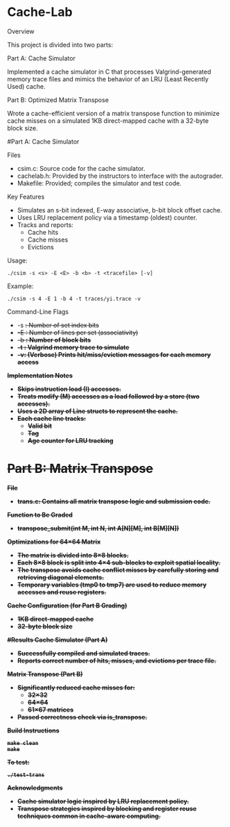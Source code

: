 # Cache-Lab

Overview

This project is divided into two parts:

Part A: Cache Simulator

Implemented a cache simulator in C that processes Valgrind-generated memory trace files and mimics the behavior of an LRU (Least Recently Used) cache.

Part B: Optimized Matrix Transpose

Wrote a cache-efficient version of a matrix transpose function to minimize cache misses on a simulated 1KB direct-mapped cache with a 32-byte block size.


#Part A: Cache Simulator

Files
* csim.c: Source code for the cache simulator.
* cachelab.h: Provided by the instructors to interface with the autograder.
* Makefile: Provided; compiles the simulator and test code.

Key Features
* Simulates an s-bit indexed, E-way associative, b-bit block offset cache.
* Uses LRU replacement policy via a timestamp (oldest) counter.
* Tracks and reports:
  * Cache hits
  * Cache misses
  * Evictions

Usage:
~~~~~~~~~~~~~~~~~~~
./csim -s <s> -E <E> -b <b> -t <tracefile> [-v]
~~~~~~~~~~~~~~~~~~~
Example:
~~~~~~~~~~~~~~~~~~~
./csim -s 4 -E 1 -b 4 -t traces/yi.trace -v
~~~~~~~~~~~~~~~~~~~

Command-Line Flags
* -s <s>: Number of set index bits
* -E <E>: Number of lines per set (associativity)
* -b <b>: Number of block bits
* -t <tracefile>: Valgrind memory trace to simulate
* -v: (Verbose) Prints hit/miss/eviction messages for each memory access

Implementation Notes
* Skips instruction load (I) accesses.
* Treats modify (M) accesses as a load followed by a store (two accesses).
* Uses a 2D array of Line structs to represent the cache.
* Each cache line tracks:
  * Valid bit
  * Tag
  * Age counter for LRU tracking

# Part B: Matrix Transpose
File
* trans.c: Contains all matrix transpose logic and submission code.

Function to Be Graded
* transpose_submit(int M, int N, int A[N][M], int B[M][N])

Optimizations for 64×64 Matrix
* The matrix is divided into 8×8 blocks.
* Each 8×8 block is split into 4×4 sub-blocks to exploit spatial locality.
* The transpose avoids cache conflict misses by carefully storing and retrieving diagonal elements.
* Temporary variables (tmp0 to tmp7) are used to reduce memory accesses and reuse registers.

Cache Configuration (for Part B Grading)
* 1KB direct-mapped cache
* 32-byte block size

#Results
Cache Simulator (Part A)
* Successfully compiled and simulated traces.
* Reports correct number of hits, misses, and evictions per trace file.

Matrix Transpose (Part B)
* Significantly reduced cache misses for:
  * 32×32
  * 64×64
  * 61×67 matrices
* Passed correctness check via is_transpose.

Build Instructions
~~~~~~~~~~~~~~~~~~~
make clean
make
~~~~~~~~~~~~~~~~~~~

To test:
~~~~~~~~~~~~~~~~~~~
./test-trans
~~~~~~~~~~~~~~~~~~~

Acknowledgments
* Cache simulator logic inspired by LRU replacement policy.
* Transpose strategies inspired by blocking and register reuse techniques common in cache-aware computing.
